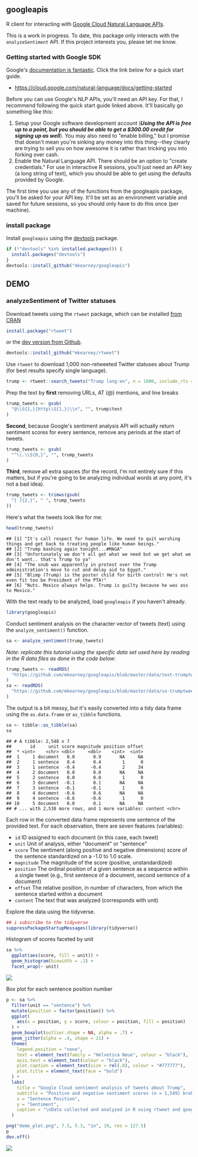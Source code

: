 
googleapis
----------

R client for interacting with [Google Cloud Natural Language APIs](https://cloud.google.com/natural-language/docs/basics).

This is a work in progress. To date, this package only interacts with the `analyzeSentiment` API. If this project interests you, please let me know.

### Getting started with Google SDK

Google's [documentation is fantastic](https://cloud.google.com/natural-language/docs/getting-started). Click the link below for a quick start guide.

-   <https://cloud.google.com/natural-language/docs/getting-started>

Before you can use Google's NLP APIs, you'll need an API key. For that, I recommend following the quick start guide linked above. It'll basically go something like this:

1.  Setup your Google software development account (***Using the API is free up to a point, but you should be able to get a $300.00 credit for signing up as well***). You may also need to "enable billing," but I promise that doesn't mean you're sinking any money into this thing--they clearly are trying to sell you on how awesome it is rather than tricking you into forking over cash.
2.  Enable the Natural Language API. There should be an option to "create credentials." For use in interactive R sessions, you'll just need an API key (a long string of text), which you should be able to get using the defaults provided by Google.

The first time you use any of the functions from the googleapis package, you'll be asked for your API key. It'll be set as an environment variable and saved for future sessions, so you should only have to do this once (per machine).

### install package

Install `googleapis` using the [devtools](https://github.com/hadley/devtools) package.

``` r
if (!"devtools" %in% installed.packages()) {
  install.packages("devtools")
}
devtools::install_github("mkearney/googleapis")
```

DEMO
----

### analyzeSentiment of Twitter statuses

Download tweets using the `rtweet` package, which can be installed [from CRAN](https://cran.r-project.org/package=rtweet)

``` r
install.package("rtweet")
```

or the [dev version from Github](https://github.com/mkearney/rtweet).

``` r
devtools::install_github("mkearney/rtweet")
```

Use `rtweet` to download 1,000 non-retweeted Twitter statuses about Trump (for best results specify single language).

``` r
trump <- rtweet::search_tweets("Trump lang:en", n = 1000, include_rts = FALSE)
```

Prep the text by **first** removing URLs, AT (@) mentions, and line breaks

``` r
trump_tweets <- gsub(
  "@\\S{1,}|http\\S{1,}|\\n", "", trump$text
)
```

**Second**, because Google's sentiment analysis API will actually return sentiment scores for every sentence, remove any periods at the start of tweets.

``` r
trump_tweets <- gsub(
  "^\\.\\S{0,}", "", trump_tweets
)
```

**Third**, remove all extra spaces (for the record, I'm not entirely sure if this matters, but if you're going to be analyzing individual words at any point, it's not a bad idea).

``` r
trump_tweets <- trimws(gsub(
  "[ ]{2,}", " ", trump_tweets
))
```

Here's what the tweets look like for me:

``` r
head(trump_tweets)
```

    ## [1] "It's call respect for human life. We need to quit worshing things and get back to treating people like human beings."
    ## [2] "Trump bashing again tonight...#MAGA"                                                                                 
    ## [3] "Unfortunately we don't all get what we need but we get what we don't want.. that's Trump to ya"                      
    ## [4] "The snub was apparently in protest over the Trump administration's move to cut and delay aid to Egypt."              
    ## [5] "Blimp (Trump) is the poster child for birth control! He's not even fit too be President of the PTA!"                 
    ## [6] "Nuts. Mexico always helps. Trump is guilty because he was ass to Mexico."

With the text ready to be analyzed, load `googleapis` if you haven't already.

``` r
library(googleapis)
```

Conduct sentiment analysis on the character vector of tweets (text) using the `analyze_sentiment()` function.

``` r
sa <- analyze_sentiment(trump_tweets)
```

*Note: replicate this tutorial using the specific data set used here by reading in the R data files as done in the code below:*

``` r
trump_tweets <- readRDS(
  "https://github.com/mkearney/googleapis/blob/master/data/text-trumptweets-demo.rds?raw=true"
)
sa <- readRDS(
  "https://github.com/mkearney/googleapis/blob/master/data/sa-trumptweets-demo.rds?raw=true"
)
```

The output is a bit messy, but it's easily converted into a tidy data frame using the `as.data.frame` or `as_tibble` functions.

``` r
sa <- tibble::as_tibble(sa)
sa
```

    ## # A tibble: 2,548 x 7
    ##       id     unit score magnitude position offset
    ##  * <int>    <chr> <dbl>     <dbl>    <int>  <int>
    ##  1     1 document   0.0       0.9       NA     NA
    ##  2     1 sentence   0.4       0.4        1      0
    ##  3     1 sentence  -0.4      -0.4        2     34
    ##  4     2 document   0.0       0.0       NA     NA
    ##  5     2 sentence   0.0       0.0        1      0
    ##  6     3 document  -0.1       0.1       NA     NA
    ##  7     3 sentence  -0.1      -0.1        1      0
    ##  8     4 document  -0.6       0.6       NA     NA
    ##  9     4 sentence  -0.6      -0.6        1      0
    ## 10     5 document   0.0       0.1       NA     NA
    ## # ... with 2,538 more rows, and 1 more variables: content <chr>

Each row in the converted data frame represents one sentence of the provided text. For each observation, there are seven features (variables):

-   `id` ID assigned to each document (in this case, each tweet)
-   `unit` Unit of analysis, either "document" or "sentence"
-   `score` The sentiment (along positive and negative dimensions) score of the sentence standardized on a -1.0 to 1.0 scale.
-   `magnitude` The magnitude of the score (positive, unstandardized)
-   `position` The ordinal position of a given sentence as a sequence within a single tweet (e.g., first sentence of a document, second sentence of a document)
-   `offset` The relative position, in number of characters, from which the sentence started within a document
-   `content` The text that was analyzed (corresponds with unit)

Explore the data using the tidyverse.

``` r
## i subscribe to the tidyverse
suppressPackageStartupMessages(library(tidyverse))
```

Histogram of scores faceted by unit

``` r
sa %>%
  ggplot(aes(score, fill = unit)) +
  geom_histogram(binwidth = .1) + 
  facet_wrap(~ unit)
```

![](README_files/figure-markdown_github-ascii_identifiers/unnamed-chunk-16-1.png)

Box plot for each sentence position number

``` r
p <- sa %>%
  filter(unit == "sentence") %>%
  mutate(position = factor(position)) %>%
  ggplot(
    aes(x = position, y = score, colour = position, fill = position)
  ) +
  geom_boxplot(outlier.shape = NA, alpha = .7) + 
  geom_jitter(alpha = .4, shape = 21) + 
  theme(
    legend.position = "none",
    text = element_text(family = "Helvetica Neue", colour = "black"),
    axis.text = element_text(colour = "black"),
    plot.caption = element_text(size = rel(.8), colour = "#777777"),
    plot.title = element_text(face = "bold")
  ) + 
  labs(
    title = "Google Cloud sentiment analysis of tweets about Trump",
    subtitle = "Positive and negative sentiment scores (n = 1,549) broken down by sentence position",
    x = "Sentence Position", 
    y = "Sentiment",
    caption = "\nData collected and analyzed in R using rtweet and googleapis packages\nCode and plot by Michael W. Kearney 2017"
  )

png("demo_plot.png", 7.5, 5.3, "in", 10, res = 127.5)
p
dev.off()
```

<img src="demo_plot.png"></img>
